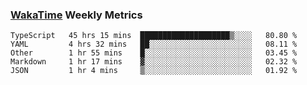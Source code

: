 ### [WakaTime](https://wakatime.com) Weekly Metrics

<!--START_SECTION:waka-->
```text
TypeScript   45 hrs 15 mins  ████████████████████▒░░░░   80.80 % 
YAML         4 hrs 32 mins   ██░░░░░░░░░░░░░░░░░░░░░░░   08.11 % 
Other        1 hr 55 mins    █░░░░░░░░░░░░░░░░░░░░░░░░   03.45 % 
Markdown     1 hr 17 mins    ▓░░░░░░░░░░░░░░░░░░░░░░░░   02.32 % 
JSON         1 hr 4 mins     ▒░░░░░░░░░░░░░░░░░░░░░░░░   01.92 % 
```
<!--END_SECTION:waka-->
